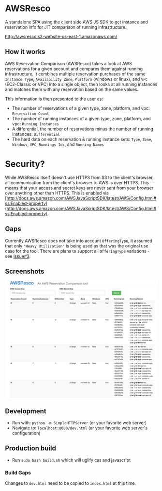 # AWSResco
A standalone SPA using the client side AWS JS SDK to get instance and reservation info for JIT comparison of running infrastructure.

http://awsresco.s3-website-us-east-1.amazonaws.com/

## How it works
AWS Reservation Comparison (AWSResco) takes a look at AWS reservations for a given account and compares them against running infrastructure.  It combines multiple reservation purchases of the same `Instance Type`, `Availability Zone`, `Platform` (windows or linux), and `VPC` (EC2-Classic or VPC) into a single object, then looks at all running instances and matches them with any reservation based on the same values.

This information is then presented to the user as:
- The number of reservations of a given type, zone, platform, and vpc: `Reservation Count`
- The number of running instances of a given type, zone, platform, and vpc: `Running Instances`
- A differential, the number of reservations minus the number of running instances: `Differential`
- The hard data on each reservation & running instance sets: `Type`, `Zone`, `Windows`, `VPC`, `Runnings Ids`, and `Running Names`

# Security?
While AWSResco itself doesn't use HTTPS from S3 to the client's browser, all communication from the client's browser to AWS is over HTTPS.
This means that your access and secret keys are never sent from your browser over anything other than HTTPS.
This is enabled via [http://docs.aws.amazon.com/AWSJavaScriptSDK/latest/AWS/Config.html#sslEnabled-property](http://docs.aws.amazon.com/AWSJavaScriptSDK/latest/AWS/Config.html#sslEnabled-property).

## Gaps
Currently AWSResco does not take into account `OfferingType`, it assumed that only `"Heavy Utilization"` is being used as that was the original use case for the tool.  There are plans to support all `OfferingType` variations - see [Issue#3](https://github.com/ckelner/AWSResco/issues/3).

## Screenshots
![img](readme-assets/images/pixelated_rescompare.png?raw=true)

## Development
- Run with: `python -m SimpleHTTPServer` (or your favorite web server)
- Navigate to: `localhost:8000/dev.html` (or your favorite web server's configuration)

## Production build
- Run `sudo bash build.sh` which will uglify css and javascript

### Build Gaps
Changes to `dev.html` need to be copied to `index.html` at this time.
